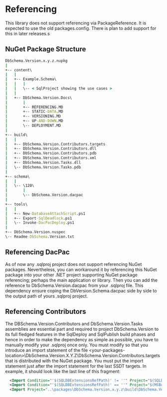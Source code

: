 # Referencing

This library does not support referencing via PackageReference. It is expected to use the old packages.config. There is plan to add support for this in later releases.s

## NuGet Package Structure

```cmd
DbSchema.Version.x.y.z.nupkg
|
+-- content\
|   | 
|   +-- Example.Schema\
|   |   | 
|   |   \-- < SqlProject showing the use cases >
|   |
|   +-- DbSchema.Version.Docs\
|       | 
|       +-- REFERENCING.MD
|       +-- STATIC-DATA.MD
|       +-- VERSIONING.MD
|       +-- UP-AND-DOWN.MD
|       \-- DEPLOYMENT.MD
|
+-- build\
|   | 
|   +-- DbSchema.Version.Contributors.targets
|   +-- DbSchema.Version.Contributors.dll
|   +-- DbSchema.Version.Contributors.pdb
|   +-- DbSchema.Version.Contributors.xml
|   +-- DbSchema.Version.Tasks.dll
|   \-- DbSchema.Version.Tasks.pdb
|
+-- schema\
|   | 
|   \-- \120\
|       | 
|       \-- DbSchema.Version.dacpac
|
+-- tools\
|   | 
|   +-- New-DatabaseAttachScript.ps1
|   +-- Export-SqlDeadlock.ps1
|   \-- Invoke-DacPacDeploy.ps1
|
+-- DbSchema.Version.nuspec
\-- Readme-DbSchema.Version.txt
```

## Referencing DacPac

As of now any .sqlproj project does not support referencing NuGet packages. Nevertheless, you can workaround it by referencing this NuGet package into your other .NET project supporting NuGet package referencing; perhaps the main application or library. Then you can add the reference to DbSchema.Version.dacpac from your .sqlproj file. This dependency ensure coping the DbVersion.Schema.dacpac side by side to the output path of yours .sqlproj project.

## Referencing Contributors

The DBSchema.Version.Contributors and DbSchema.Version.Tasks assemblies are essential part and required to project DbSchema.Version to its full fledged features in the SqlDeploy and SqlPublish build phases and hence in order to make the dependency as simple as possible, you have to manually modify your .sqlproj once only. You must modify so that you introduce an import statement of the file \<your-packages-location>\DbSchema.Version.X.Y.Z\DbSchema.Version.Contributors.targets that is distributed with the NuGet package. You must put the import statement just after the import statement for the last SSDT targets. In example, it should look like the last line of this fragment:
```xml
  <Import Condition="'$(SQLDBExtensionsRefPath)' != ''" Project="$(SQLDBExtensionsRefPath)\Microsoft.Data.Tools.Schema.SqlTasks.targets" />
  <Import Condition="'$(SQLDBExtensionsRefPath)' == ''" Project="$(MSBuildExtensionsPath)\Microsoft\VisualStudio\v$(VisualStudioVersion)\SSDT\Microsoft.Data.Tools.Schema.SqlTasks.targets" />
  <Import Project="..\packages\DbSchema.Version.x.y.z\build\DbSchema.Version.Contributors.targets" />
```

